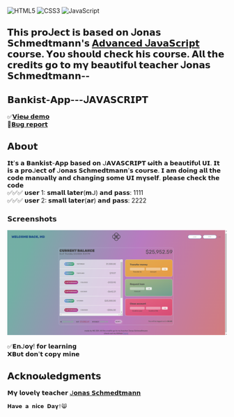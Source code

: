 ![HTML5](https://img.shields.io/badge/html5-%23E34F26.svg?style=for-the-badge&logo=html5&logoColor=white) ![CSS3](https://img.shields.io/badge/css3-%231572B6.svg?style=for-the-badge&logo=css3&logoColor=white) ![JavaScript](https://img.shields.io/badge/javascript-%23F7DF1E.svg?style=for-the-badge&logo=javascript&logoColor=black)

## 𝗧𝗵𝗶𝘀 𝗽𝗿𝝾ᒍ𝗲𝗰𝘁 𝗶𝘀 𝗯𝗮𝘀𝗲𝗱 𝝾𝗻 ᒍ𝝾𝗻𝗮𝘀 𝗦𝗰𝗵𝗺𝗲𝗱𝘁𝗺𝗮𝗻𝗻'𝘀  [𝝖𝗱𝝼𝗮𝗻𝗰𝗲𝗱 ᒍ𝗮𝝼𝗮𝗦𝗰𝗿𝗶𝗽𝘁](https://www.udemy.com/user/jonasschmedtmann/) 𝗰𝝾𝞄𝗿𝘀𝗲. 𝝪𝝾𝞄 𝘀𝗵𝝾𝞄𝗹𝗱 𝗰𝗵𝗲𝗰𝗸 𝗵𝗶𝘀 𝗰𝝾𝞄𝗿𝘀𝗲. 𝝖𝗹𝗹 𝘁𝗵𝗲 𝗰𝗿𝗲𝗱𝗶𝘁𝘀 𝗴𝝾 𝘁𝝾 𝗺𝝲 𝗯𝗲𝗮𝞄𝘁𝗶𝗳𝞄𝗹 𝘁𝗲𝗮𝗰𝗵𝗲𝗿 ᒍ𝝾𝗻𝗮𝘀 𝗦𝗰𝗵𝗺𝗲𝗱𝘁𝗺𝗮𝗻𝗻--

## 𝗕𝗮𝗻𝗸𝗶𝘀𝘁-𝝖𝗽𝗽---ᒍ𝝖𝗩𝝖𝗦𝗖𝗥𝗜𝗣𝗧

✅[𝗩𝗶𝗲𝞈 𝗱𝗲𝗺𝝾](https://ph0enix46.github.io/Bankist-App---JAVASCRIPT/) 
<br/>
🐛[𝗕𝞄𝗴 𝗿𝗲𝗽𝝾𝗿𝘁](https://github.com/pH0enix46/Bankist-App---JAVASCRIPT/issues)

## 𝝖𝗯𝝾𝞄𝘁
𝗜𝘁'𝘀 𝗮 𝗕𝗮𝗻𝗸𝗶𝘀𝘁-𝝖𝗽𝗽 𝗯𝗮𝘀𝗲𝗱 𝝾𝗻 ᒍ𝝖𝗩𝝖𝗦𝗖𝗥𝗜𝗣𝗧 𝞈𝗶𝘁𝗵 𝗮 𝗯𝗲𝗮𝞄𝘁𝗶𝗳𝞄𝗹 𝗨𝗜. 𝗜𝘁 𝗶𝘀 𝗮 𝗽𝗿𝝾ᒍ𝗲𝗰𝘁 𝝾𝗳 ᒍ𝝾𝗻𝗮𝘀 𝗦𝗰𝗵𝗺𝗲𝗱𝘁𝗺𝗮𝗻𝗻'𝘀 𝗰𝝾𝞄𝗿𝘀𝗲. 𝗜 𝗮𝗺 𝗱𝝾𝗶𝗻𝗴 𝗮𝗹𝗹 𝘁𝗵𝗲 𝗰𝝾𝗱𝗲 𝗺𝗮𝗻𝞄𝗮𝗹𝗹𝝲 𝗮𝗻𝗱 𝗰𝗵𝗮𝗻𝗴𝗶𝗻𝗴 𝘀𝝾𝗺𝗲 𝗨𝗜 𝗺𝝲𝘀𝗲𝗹𝗳. 𝗽𝗹𝗲𝗮𝘀𝗲 𝗰𝗵𝗲𝗰𝗸 𝘁𝗵𝗲 𝗰𝝾𝗱𝗲 
<br/>
✅✅✅ 𝞄𝘀𝗲𝗿 1: 𝘀𝗺𝗮𝗹𝗹 𝗹𝗮𝘁𝗲𝗿(𝗺ᒍ) 𝗮𝗻𝗱 𝗽𝗮𝘀𝘀: 1111
<br/>
✅✅✅ 𝞄𝘀𝗲𝗿 2: 𝘀𝗺𝗮𝗹𝗹 𝗹𝗮𝘁𝗲𝗿(𝗮𝗿) 𝗮𝗻𝗱 𝗽𝗮𝘀𝘀: 2222

### 𝗦𝗰𝗿𝗲𝗲𝗻𝘀𝗵𝝾𝘁𝘀
![𝗕𝗮𝗻𝗸𝗶𝘀𝘁-𝝖𝗽𝗽](bankist-demo-pic.png)

✅𝗘𝗻ᒍ𝝾𝝲! 𝗳𝝾𝗿 𝗹𝗲𝗮𝗿𝗻𝗶𝗻𝗴 
<br/>
❌𝗕𝞄𝘁 𝗱𝝾𝗻'𝘁 𝗰𝝾𝗽𝝲 𝗺𝗶𝗻𝗲

## 𝝖𝗰𝗸𝗻𝝾𝞈𝗹𝗲𝗱𝗴𝗺𝗲𝗻𝘁𝘀
𝗠𝝲 𝗹𝝾𝝼𝗲𝗹𝝲 𝘁𝗲𝗮𝗰𝗵𝗲𝗿 [ᒍ𝝾𝗻𝗮𝘀 𝗦𝗰𝗵𝗺𝗲𝗱𝘁𝗺𝗮𝗻𝗻](https://github.com/jonasschmedtmann)


```
𝗛𝗮𝝼𝗲 𝗮 𝗻𝗶𝗰𝗲 𝗗𝗮𝝲!😸
```

